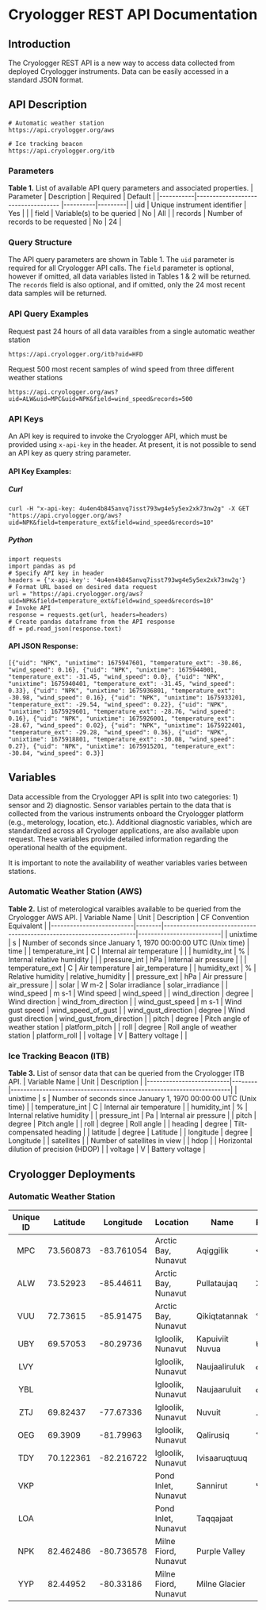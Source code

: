 # Cryologger REST API Documentation

## Introduction
The Cryologger REST API is a new way to access data collected from deployed Cryologger instruments. Data can be easily accessed in a standard JSON format. 

## API Description

```
# Automatic weather station
https://api.cryologger.org/aws

# Ice tracking beacon
https://api.cryologger.org/itb
```

### Parameters

**Table 1.**  List of available API query parameters and associated properties. 
| Parameter | Description                        | Required | Default |
|-----------|----------------------------------- |----------|---------|
| uid       | Unique instrument identifier       | Yes      |         |
| field     | Variable(s) to be queried          | No       | All     |
| records   | Number of records to be requested  | No       | 24      |

### Query Structure

The API query parameters are shown in Table 1. The `uid` parameter is required for all Cryologger API calls. The `field` parameter is optional, however if omitted, all data variables listed in Tables 1 & 2 will be returned. The `records` field is also optional, and if omitted, only the 24 most recent data samples will be returned.

### API Query Examples

Request past 24 hours of all data varaibles from a single automatic weather station
```
https://api.cryologger.org/itb?uid=HFD
```
Request 500 most recent samples of wind speed from three different weather stations
```
https://api.cryologger.org/aws?uid=ALW&uid=MPC&uid=NPK&field=wind_speed&records=500
```

### API Keys
An API key is required to invoke the Cryologger API, which must be provided using `x-api-key` in the header. At present, it is not possible to send an API key as query string parameter.

#### API Key Examples:

##### Curl
```
curl -H "x-api-key: 4u4en4b845anvq7isst793wg4e5y5ex2xk73nw2g" -X GET "https://api.cryologger.org/aws?uid=NPK&field=temperature_ext&field=wind_speed&records=10"
```

##### Python
```
import requests
import pandas as pd
# Specify API key in header
headers = {'x-api-key': '4u4en4b845anvq7isst793wg4e5y5ex2xk73nw2g'}
# Format URL based on desired data request
url = "https://api.cryologger.org/aws?uid=NPK&field=temperature_ext&field=wind_speed&records=10"
# Invoke API
response = requests.get(url, headers=headers)
# Create pandas dataframe from the API response
df = pd.read_json(response.text)
```

#### API JSON Response:

```
[{"uid": "NPK", "unixtime": 1675947601, "temperature_ext": -30.86, "wind_speed": 0.16}, {"uid": "NPK", "unixtime": 1675944001, "temperature_ext": -31.45, "wind_speed": 0.0}, {"uid": "NPK", "unixtime": 1675940401, "temperature_ext": -31.45, "wind_speed": 0.33}, {"uid": "NPK", "unixtime": 1675936801, "temperature_ext": -30.98, "wind_speed": 0.16}, {"uid": "NPK", "unixtime": 1675933201, "temperature_ext": -29.54, "wind_speed": 0.22}, {"uid": "NPK", "unixtime": 1675929601, "temperature_ext": -28.76, "wind_speed": 0.16}, {"uid": "NPK", "unixtime": 1675926001, "temperature_ext": -28.67, "wind_speed": 0.02}, {"uid": "NPK", "unixtime": 1675922401, "temperature_ext": -29.28, "wind_speed": 0.36}, {"uid": "NPK", "unixtime": 1675918801, "temperature_ext": -30.08, "wind_speed": 0.27}, {"uid": "NPK", "unixtime": 1675915201, "temperature_ext": -30.84, "wind_speed": 0.3}]
```

## Variables

Data accessible from the Cryologger API is split into two categories: 1) sensor and 2) diagnostic. Sensor variables pertain to the data that is collected from the various instruments onboard the Cryologger platform (e.g., meterology, location, etc.). Additional diagnostic variables, which are standardized across all Cryologer applications, are also available upon request. These variables provide detailed information regarding the operational health of the equipment.

It is important to note the availability of weather variables varies between stations.

### Automatic Weather Station (AWS)

**Table 2.**  List of meterological varaibles available to be queried from the Cryologger AWS API. 
| Variable Name            | Unit   | Description                                                         | CF Convention Equivalent |
|--------------------------|--------|---------------------------------------------------------------------|--------------------------|
| unixtime                 | s      | Number of seconds since January 1, 1970 00:00:00 UTC (Unix time)    | time                     |
| temperature_int          | C      | Internal air temperature                                            |                          |
| humidity_int             | %      | Internal relative humidity                                          |                          |
| pressure_int             | hPa    | Internal air pressure                                               |                          |
| temperature_ext          | C      | Air temperature                                                     | air_temperature          |
| humidity_ext             | %      | Relative humidity                                                   | relative_humidity        |
| pressure_ext             | hPa    | Air pressure                                                        | air_pressure             |
| solar                    | W m-2  | Solar irradiance                                                    | solar_irradiance         |
| wind_speed               | m s-1  | Wind speed                                                          | wind_speed               |
| wind_direction           | degree | Wind direction                                                      | wind_from_direction      |
| wind_gust_speed          | m s-1  | Wind gust speed                                                     | wind_speed_of_gust       |
| wind_gust_direction      | degree | Wind gust direction                                                 | wind_gust_from_direction |
| pitch                    | degree | Pitch angle of weather station                                      | platform_pitch           |
| roll                     | degree | Roll angle of weather station                                       | platform_roll            |
| voltage                  | V      | Battery voltage                                                     |                          |

### Ice Tracking Beacon (ITB)

**Table 3.**  List of sensor data that can be queried from the Cryologger ITB API. 
| Variable Name            | Unit   | Description                                                         | 
|--------------------------|--------|---------------------------------------------------------------------|
| unixtime                 | s      | Number of seconds since January 1, 1970 00:00:00 UTC (Unix time)    |
| temperature_int          | C      | Internal air temperature                                            |
| humidity_int             | %      | Internal relative humidity                                          |
| pressure_int             | Pa     | Internal air pressure                                               |
| pitch                    | degree | Pitch angle                                                         |
| roll                     | degree | Roll angle                                                          |
| heading                  | degree | Tilt-compensated heading                                            |
| latitude                 | degree | Latitude                                                            |
| longitude                | degree | Longitude                                                           |
| satellites               |        | Number of satellites in view                                        |
| hdop                     |        | Horizontal dilution of precision (HDOP)                             |
| voltage                  | V      | Battery voltage                                                     |


## Cryologger Deployments

### Automatic Weather Station
| Unique ID | Latitude   | Longitude  | Location             | Name                  | Place Name    |
|:---------:|------------|------------|----------------------|-----------------------|---------------|
| MPC	      | 73.560873  | -83.761054 | Arctic Bay, Nunavut  | Aqiggilik             | ᐊᕿᒋᓕᒃ        |
| ALW	      | 73.52923   | -85.44611  | Arctic Bay, Nunavut  | Pullataujaq           | ᐳᓪᓚᑕᐅᔭᖅ      |
| VUU	      | 72.73615   | -85.91475  | Arctic Bay, Nunavut  | Qikiqtatannak         | ᕿᑭᖅᑕᑕᓐᓇᒃ     |
| UBY       | 69.57053   | -80.29736  | Igloolik, Nunavut    | Kapuiviit Nuvua       | ᑲᐳᐃᕖᑦ ᓄᕗᐊ   |
| LVY       |            |            | Igloolik, Nunavut    | Naujaaliruluk         | ᓇᐅᔮᓕᕈᓗᒃ      |
| YBL       |            |            | Igloolik, Nunavut    | Naujaaruluit          | ᓇᐅᔮᕈᓗᐃᑦ      |
| ZTJ       | 69.82437   | -77.67336  | Igloolik, Nunavut    | Nuvuit                | ᓄᕗᐃᑦ         |
| OEG       | 69.3909    | -81.79963  | Igloolik, Nunavut    | Qalirusiq             | ᖃᓕᕈᓯᖅ        |
| TDY       | 70.122361  | -82.216722 | Igloolik, Nunavut    | Ivisaaruqtuuq         |               |
| VKP	      |            |            | Pond Inlet, Nunavut  | Sannirut              | ᓴᓐᓂᕈᑦ         |
| LOA	      |            |            | Pond Inlet, Nunavut  | Taqqajaat             |               |
| NPK	      | 82.462486  | -80.736578 | Milne Fiord, Nunavut | Purple Valley         |               |
| YYP	      | 82.44952   | -80.33186  | Milne Fiord, Nunavut | Milne Glacier         |               |
